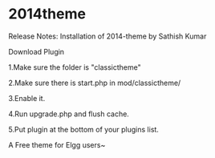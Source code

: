 2014theme
============

Release Notes:
Installation of 2014-theme by Sathish Kumar

Download Plugin

1.Make sure the folder is "classictheme"

2.Make sure there is start.php in mod/classictheme/

3.Enable it.

4.Run upgrade.php and flush cache.

5.Put plugin at the bottom of your plugins list.


A Free theme for Elgg users~

 